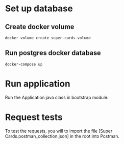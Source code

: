 # Set up database

## Create docker volume

`` docker volume create super-cards-volume ``

## Run postgres docker database

`` docker-compose up ``

# Run application

Run the Application java class in bootstrap module.

# Request tests

To test the requests, you will to import the file [Super Cards.postman_collection.json]
in the root into Postman.

